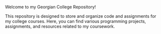Welcome to my Georgian College Repository!

This repository is designed to store and organize code and assignments for my college courses. 
Here, you can find various programming projects, assignments, and resources related to my coursework.
